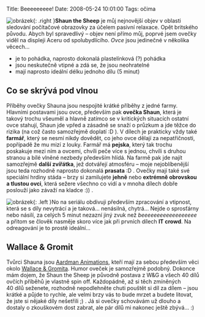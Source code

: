 Title: Beeeeeeeee!
Date: 2008-05-24 10:01:00
Tags: očima

![obrázek](|filename|/images/60.jpg){: .right }**Shaun the Sheep** je můj nejnovější objev v oblasti sledování počítačové obrazovky za účelem pasivní relaxace. Opět britského původu. Abych byl spravedlivý – objev není přímo můj, poprvé jsem ovečky viděl na displeji Aceru od spolubydlícího. *Ovce* jsou jedinečné v několika
věcech…

-   je to pohádka, naprosto dokonalá plastelínková (?) pohádka
-   jsou neskutečně vtipné a zdá se, že jsou neohratelné
-   mají naprosto ideální délku jednoho dílu (5 minut)

## Co se skrývá pod vlnou

Příběhy ovečky Shauna jsou nespojité krátké příběhy z jedné farmy. Hlavními postavami jsou ovce, především pak **ovečka Shaun**, která je takový trochu všeuměl a hlavně zatímco se v kritických situacích ostatní ovce stahují, Shaun jde vpřed a zásadně se snaží o průzkum a jde těžce do rizika (na což často samozřejmě doplatí :D ). V dílech je prakticky vždy také **farmář**, který se nesmí nikdy dovědět, co jeho ovce dělají za nepatřičnosti, popřípadě že mu mizí z louky. Farmář má **pejska**, který tak trochu poskakuje mezi ním a ovcemi, chvíli peče více s jednou, chvíli s druhou stranou a bílé vlněné nezbedy především hlídá. Na farmě pak jde najít samozřejmě **další zvířátka**, jež dotvářejí atmosféru – moje nejoblíbenější jsou teda rozhodně naprosto dokonalá **prasata** :D . Ovečky mají také své speciální hrdiny stáda – brzy si zamilujete **jehně** nebo **extrémně obrovskou a tlustou ovci**, která sežere všechno co vidí a v mnoha dílech dobře poslouží jako závaží na kladce :)) .

![obrázek](|filename|/images/61.jpg){: .left }No na seriálu obdivuji především zpracování a vtipnost, která se s díly nevytrácí a je taková… nenásilná, chytrá… Nejde o sprosťárny nebo násilí, za celých 5 minut nezazní jiný zvuk než *beeeeeeeeeeee­eeeeee* a přitom se člověk nasměje skoro více jak při prvních dílech **IT crowd**. Na odreagování je to prostě ideální…

## Wallace & Gromit

Tvůrci Shauna jsou [Aardman Animations](http://en.wikipedia.org/wiki/Aardman_Animations), kteří mají za sebou především věci okolo [Wallace & Gromita](http://en.wikipedia.org/wiki/Wallace_and_Gromit). Humor oveček je samozřejmě podobný. Dokonce mám dojem, že Shaun the Sheep je původně postava z W&G a všech 40 dílů ovčích příběhů je vlastně spin off. Každopádně, až si těch zmíněných 40 dílů seženete, rozhodně nepodlehněte chuti pouštět si díl za dílem – jsou krátké a půjde to rychle, ale velmi brzy vás to bude mrzet a budete litovat, že jste si nějaké díly nešetřili ;) . Já si ovečky schovávám už dlouho a dostaly o zkouškovém dost zabrat, ale pár dílů mi nakonec ještě zbývá… :)
